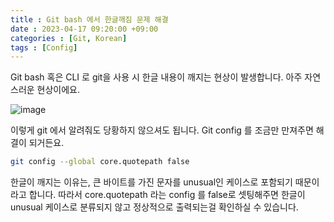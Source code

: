 ```yaml
---
title : Git bash 에서 한글깨짐 문제 해결
date : 2023-04-17 09:20:00 +09:00
categories : [Git, Korean]
tags : [Config]
---
```


Git bash 혹은 CLI 로 git을 사용 시 한글 내용이 깨지는 현상이 발생합니다. 아주 자연스러운 현상이에요.

![image](https://user-images.githubusercontent.com/105477856/232352355-140778e5-14d7-4dfa-805d-981ecc4e24c2.png)

이렇게 git 에서 알려줘도 당황하지 않으셔도 됩니다. Git config 를 조금만 만져주면 해결이 되거든요.

```bash
git config --global core.quotepath false
```

한글이 깨지는 이유는, 큰 바이트를 가진 문자를 unusual인 케이스로 포함되기 때문이라고 합니다. 따라서 core.quotepath 라는 config 를 false로 셋팅해주면 한글이 unusual 케이스로 분류되지 않고 정상적으로 출력되는걸 확인하실 수 있습니다.
